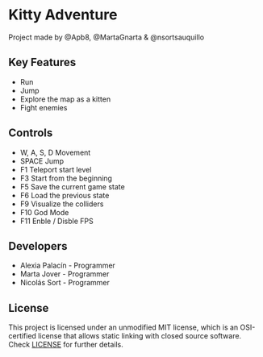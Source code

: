 # Kitty Adventure

Project made by @Apb8, @MartaGnarta & @nsortsauquillo

## Key Features

 - Run
 - Jump
 - Explore the map as a kitten
 - Fight enemies
 
## Controls

 - W, A, S, D Movement
 - SPACE Jump
 - F1 Teleport start level
 - F3 Start from the beginning
 - F5 Save the current game state
 - F6 Load the previous state
 - F9 Visualize the colliders
 - F10 God Mode
 - F11 Enble / Disble FPS

## Developers

 - Alexia Palacín - Programmer
 - Marta Jover - Programmer
 - Nicolás Sort - Programmer

## License

This project is licensed under an unmodified MIT license, which is an OSI-certified license that allows static linking with closed source software. Check [LICENSE](LICENSE) for further details.
